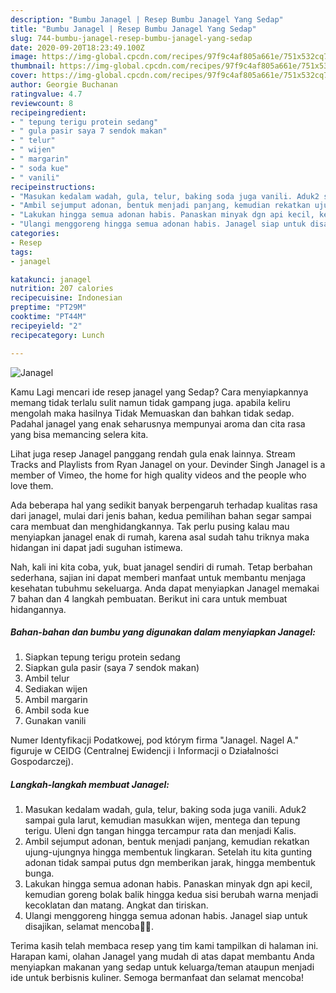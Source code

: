 ```yaml
---
description: "Bumbu Janagel | Resep Bumbu Janagel Yang Sedap"
title: "Bumbu Janagel | Resep Bumbu Janagel Yang Sedap"
slug: 744-bumbu-janagel-resep-bumbu-janagel-yang-sedap
date: 2020-09-20T18:23:49.100Z
image: https://img-global.cpcdn.com/recipes/97f9c4af805a661e/751x532cq70/janagel-foto-resep-utama.jpg
thumbnail: https://img-global.cpcdn.com/recipes/97f9c4af805a661e/751x532cq70/janagel-foto-resep-utama.jpg
cover: https://img-global.cpcdn.com/recipes/97f9c4af805a661e/751x532cq70/janagel-foto-resep-utama.jpg
author: Georgie Buchanan
ratingvalue: 4.7
reviewcount: 8
recipeingredient:
- " tepung terigu protein sedang"
- " gula pasir saya 7 sendok makan"
- " telur"
- " wijen"
- " margarin"
- " soda kue"
- " vanili"
recipeinstructions:
- "Masukan kedalam wadah, gula, telur, baking soda juga vanili. Aduk2 sampai gula larut, kemudian masukkan wijen, mentega dan tepung terigu. Uleni dgn tangan hingga tercampur rata dan menjadi Kalis."
- "Ambil sejumput adonan, bentuk menjadi panjang, kemudian rekatkan ujung-ujungnya hingga membentuk lingkaran. Setelah itu kita gunting adonan tidak sampai putus dgn memberikan jarak, hingga membentuk bunga."
- "Lakukan hingga semua adonan habis. Panaskan minyak dgn api kecil, kemudian goreng bolak balik hingga kedua sisi berubah warna menjadi kecoklatan dan matang. Angkat dan tiriskan."
- "Ulangi menggoreng hingga semua adonan habis. Janagel siap untuk disajikan, selamat mencoba🙏🥰."
categories:
- Resep
tags:
- janagel

katakunci: janagel 
nutrition: 207 calories
recipecuisine: Indonesian
preptime: "PT29M"
cooktime: "PT44M"
recipeyield: "2"
recipecategory: Lunch

---
```



![Janagel](https://img-global.cpcdn.com/recipes/97f9c4af805a661e/751x532cq70/janagel-foto-resep-utama.jpg)

Kamu Lagi mencari ide resep janagel yang Sedap? Cara menyiapkannya memang tidak terlalu sulit namun tidak gampang juga. apabila keliru mengolah maka hasilnya Tidak Memuaskan dan bahkan tidak sedap. Padahal janagel yang enak seharusnya mempunyai aroma dan cita rasa yang bisa memancing selera kita.

Lihat juga resep Janagel panggang rendah gula enak lainnya. Stream Tracks and Playlists from Ryan Janagel on your. Devinder Singh Janagel is a member of Vimeo, the home for high quality videos and the people who love them.

Ada beberapa hal yang sedikit banyak berpengaruh terhadap kualitas rasa dari janagel, mulai dari jenis bahan, kedua pemilihan bahan segar sampai cara membuat dan menghidangkannya. Tak perlu pusing kalau mau menyiapkan janagel enak di rumah, karena asal sudah tahu triknya maka hidangan ini dapat jadi suguhan istimewa.


Nah, kali ini kita coba, yuk, buat janagel sendiri di rumah. Tetap berbahan sederhana, sajian ini dapat memberi manfaat untuk membantu menjaga kesehatan tubuhmu sekeluarga. Anda dapat menyiapkan Janagel memakai 7 bahan dan 4 langkah pembuatan. Berikut ini cara untuk membuat hidangannya.

<!--inarticleads1-->

##### Bahan-bahan dan bumbu yang digunakan dalam menyiapkan Janagel:

1. Siapkan  tepung terigu protein sedang
1. Siapkan  gula pasir (saya 7 sendok makan)
1. Ambil  telur
1. Sediakan  wijen
1. Ambil  margarin
1. Ambil  soda kue
1. Gunakan  vanili


Numer Identyfikacji Podatkowej, pod którym firma &#34;Janagel. Nagel A.&#34; figuruje w CEIDG (Centralnej Ewidencji i Informacji o Działalności Gospodarczej). 

<!--inarticleads2-->

##### Langkah-langkah membuat Janagel:

1. Masukan kedalam wadah, gula, telur, baking soda juga vanili. Aduk2 sampai gula larut, kemudian masukkan wijen, mentega dan tepung terigu. Uleni dgn tangan hingga tercampur rata dan menjadi Kalis.
1. Ambil sejumput adonan, bentuk menjadi panjang, kemudian rekatkan ujung-ujungnya hingga membentuk lingkaran. Setelah itu kita gunting adonan tidak sampai putus dgn memberikan jarak, hingga membentuk bunga.
1. Lakukan hingga semua adonan habis. Panaskan minyak dgn api kecil, kemudian goreng bolak balik hingga kedua sisi berubah warna menjadi kecoklatan dan matang. Angkat dan tiriskan.
1. Ulangi menggoreng hingga semua adonan habis. Janagel siap untuk disajikan, selamat mencoba🙏🥰.




Terima kasih telah membaca resep yang tim kami tampilkan di halaman ini. Harapan kami, olahan Janagel yang mudah di atas dapat membantu Anda menyiapkan makanan yang sedap untuk keluarga/teman ataupun menjadi ide untuk berbisnis kuliner. Semoga bermanfaat dan selamat mencoba!
